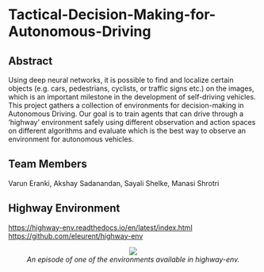 # Tactical-Decision-Making-for-Autonomous-Driving

## Abstract
Using deep neural networks, it is possible to find and localize certain objects (e.g. cars, pedestrians, cyclists, or traffic signs etc.) on the images, which is an important milestone in the development of self-driving vehicles. This project gathers a collection of environments for decision-making in Autonomous Driving. Our goal is to train agents that can drive through a ‘highway’ environment safely using different observation and action spaces on different algorithms and evaluate which is the best way to observe an environment for autonomous vehicles. 

## Team Members
Varun Eranki, Akshay Sadanandan, Sayali Shelke, Manasi Shrotri 

## Highway Environment
https://highway-env.readthedocs.io/en/latest/index.html <br />
https://github.com/eleurent/highway-env

<p align="center">
    <img src="https://raw.githubusercontent.com/eleurent/highway-env/gh-media/docs/media/highway-env.gif"><br/>
    <em>An episode of one of the environments available in highway-env.</em>
</p>
